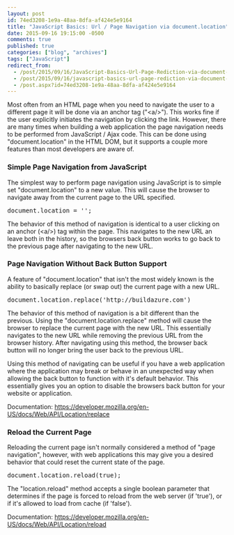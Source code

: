 ```yaml
---
layout: post
id: 74ed3208-1e9a-48aa-8dfa-af424e5e9164
title: "JavaScript Basics: Url / Page Navigation via document.location"
date: 2015-09-16 19:15:00 -0500
comments: true
published: true
categories: ["blog", "archives"]
tags: ["JavaScript"]
redirect_from: 
  - /post/2015/09/16/JavaScript-Basics-Url-Page-Rediction-via-document-location
  - /post/2015/09/16/javascript-basics-url-page-rediction-via-document-location
  - /post.aspx?id=74ed3208-1e9a-48aa-8dfa-af424e5e9164
---
```

<!-- more -->
<p>Most often from an HTML page when you need to navigate the user to a different page it will be done via an anchor tag ("&lt;a/&gt;"). This works fine if the user explicitly initiates the navigation by clicking the link. However, there are many times when building a web application the page navigation needs to be performed from JavaScript / Ajax code. This can be done using "document.location" in the HTML DOM, but it supports a couple more features than most developers are aware of.</p>
<h3>Simple Page Navigation from JavaScript</h3>
<p>The simplest way to perform page navigation using JavaScript is to simple set "document.location" to a new value. This will cause the browser to navigate away from the current page to the URL specified.</p>
<pre class="brush: js; first-line: 1; tab-size: 4; toolbar: false; ">document.location = '';</pre>
<p>The behavior of this method of navigation is identical to a user clicking on an anchor (&lt;a/&gt;) tag within the page. This navigates to the new URL an leave both in the history, so the browsers back button works to go back to the previous page after navigating to the new URL.</p>
<h3>Page Navigation Without Back Button Support</h3>
<p>A feature of "document.location" that isn't the most widely known is the ability to basically replace (or swap out) the current page with a new URL.</p>
<pre class="brush: js; first-line: 1; tab-size: 4; toolbar: false; ">document.location.replace('http://buildazure.com')</pre>
<p>The behavior of this method of navigation is a bit different than the previous. Using the "document.location.replace" method will cause the browser to replace the current page with the new URL. This essentially navigates to the new URL while removing the previous URL from the browser history. After navigating using this method, the browser back button will no longer bring the user back to the previous URL.</p>
<p>Using this method of navigating can be useful if you have a web application where the application may break or behave in an unexpected way when allowing the back button to function with it's default behavior. This essentially gives you an option to disable the browsers back button for your website or application.</p>
<p>Documentation: <a href="https://developer.mozilla.org/en-US/docs/Web/API/Location/replace" target="_blank">https://developer.mozilla.org/en-US/docs/Web/API/Location/replace</a></p>
<h3>Reload the Current Page</h3>
<p>Reloading the current page isn't normally considered a method of "page navigation", however, with web applications this may give you a desired behavior that could reset the current state of the page.</p>
<pre class="brush: js; first-line: 1; tab-size: 4; toolbar: false; ">document.location.reload(true);</pre>
<p>The "location.reload" method accepts a single boolean parameter that determines if the page is forced to reload from the web server (if 'true'), or if it's allowed to load from cache (if 'false').</p>
<p>Documentation: <a href="https://developer.mozilla.org/en-US/docs/Web/API/Location/reload" target="_blank">https://developer.mozilla.org/en-US/docs/Web/API/Location/reload</a></p>
